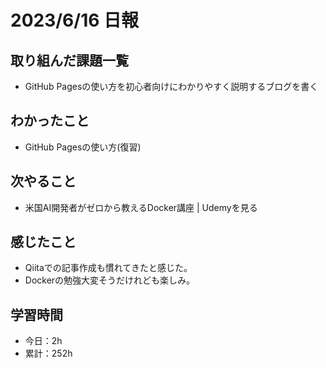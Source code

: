 # 2023/6/16 日報
## 取り組んだ課題一覧
- GitHub Pagesの使い方を初心者向けにわかりやすく説明するブログを書く

## わかったこと
- GitHub Pagesの使い方(復習)

## 次やること
- 米国AI開発者がゼロから教えるDocker講座 | Udemyを見る

## 感じたこと
- Qiitaでの記事作成も慣れてきたと感じた。
- Dockerの勉強大変そうだけれども楽しみ。

## 学習時間
- 今日：2h
- 累計：252h
